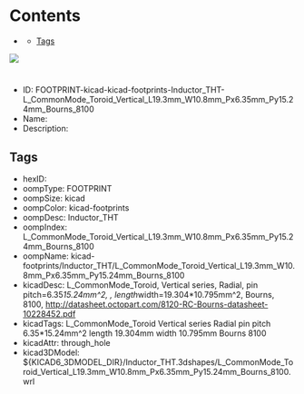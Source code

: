 



Contents
========

* [](#)
	* [Tags](#tags)
  
![][im]
# 

- ID: FOOTPRINT-kicad-kicad-footprints-Inductor_THT-L_CommonMode_Toroid_Vertical_L19.3mm_W10.8mm_Px6.35mm_Py15.24mm_Bourns_8100
- Name: 
- Description: 

## Tags

- hexID: 
- oompType: FOOTPRINT
- oompSize: kicad
- oompColor: kicad-footprints
- oompDesc: Inductor_THT
- oompIndex: L_CommonMode_Toroid_Vertical_L19.3mm_W10.8mm_Px6.35mm_Py15.24mm_Bourns_8100
- oompName: kicad-footprints/Inductor_THT/L_CommonMode_Toroid_Vertical_L19.3mm_W10.8mm_Px6.35mm_Py15.24mm_Bourns_8100
- kicadDesc: L_CommonMode_Toroid, Vertical series, Radial, pin pitch=6.35*15.24mm^2, , length*width=19.304*10.795mm^2, Bourns, 8100, http://datasheet.octopart.com/8120-RC-Bourns-datasheet-10228452.pdf
- kicadTags: L_CommonMode_Toroid Vertical series Radial pin pitch 6.35*15.24mm^2  length 19.304mm width 10.795mm Bourns 8100
- kicadAttr: through_hole
- kicad3DModel: ${KICAD6_3DMODEL_DIR}/Inductor_THT.3dshapes/L_CommonMode_Toroid_Vertical_L19.3mm_W10.8mm_Px6.35mm_Py15.24mm_Bourns_8100.wrl



[im]: image.png
